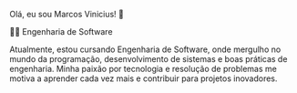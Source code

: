 Olá, eu sou Marcos Vinicius! 👋

👨‍💻 Engenharia de Software

Atualmente, estou cursando Engenharia de Software, onde mergulho no mundo da programação, desenvolvimento de sistemas e boas práticas de engenharia. Minha paixão por tecnologia e resolução de problemas me motiva a aprender cada vez mais e contribuir para projetos inovadores.
  



<!---
mviniciusln/mviniciusln is a ✨ special ✨ repository because its `README.md` (this file) appears on your GitHub profile.
You can click the Preview link to take a look at your changes.
--->

